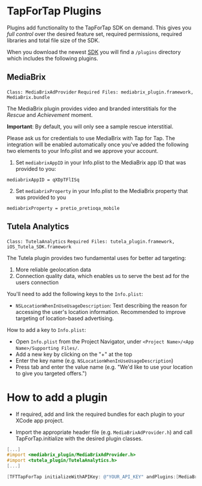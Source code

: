 # TapForTap Plugins
Plugins add functionality to the TapForTap SDK on demand.
This gives you *full control* over the desired feature set, required permissions, required libraries and total file size of the SDK.

When you download the newest [SDK](https://github.com/tapfortap/iOS/archive/master.zip) you will find a `/plugins` directory which includes the following plugins.

## MediaBrix
`Class: MediaBrixAdProvider` `Required Files: mediabrix_plugin.framework, MediaBrix.bundle`

The MediaBrix plugin provides video and branded interstitials for the *Rescue* and *Achievement* moment.

**Important**: By default, you will only see a sample rescue interstitial.

Please ask us for credentials to use MediaBrix with Tap for Tap. The integration will be enabled automatically once you've added the following two elements to your Info.plist and we approve your account.

1. Set `mediabrixAppID` in your Info.plist to the MediaBrix app ID that was provided to you:

```
mediabrixAppID = qXDpTFlISq
```

2. Set `mediabrixProperty` in your Info.plist to the MediaBrix property that was provided to you

```
mediabrixProperty = pretio_pretioqa_mobile
```


## Tutela Analytics
`Class: TutelaAnalytics` `Required Files: tutela_plugin.framework, iOS_Tutela_SDK.framework`

The Tutela plugin provides two fundamental uses for better ad targeting:
1. More reliable geolocation data
2. Connection quality data, which enables us to serve the best ad for the users connection

You'll need to add the following keys to the `Info.plist`:

- `NSLocationWhenInUseUsageDescription`: Text describing the reason for accessing the user's location information. Recommended to improve targeting of location-based advertising.

How to add a key to `Info.plist`:

- Open `Info.plist` from the Project Navigator, under `<Project Name>/<App Name>/Supporting Files/`.
- Add a new key by clicking on the "+" at the top
- Enter the key name (e.g. `NSLocationWhenInUseUsageDescription`)
- Press tab and enter the value name (e.g. "We'd like to use your location to give you targeted offers.")

<!---
## Kiip
`Class: KiipAdProvider`
--->

# How to add a plugin

- If required, add and link the required bundles for each plugin to your XCode app project.

- Import the appropriate header file (e.g. `MediaBrixAdProvider.h`) and call TapForTap.initialize with the desired plugin classes.

```objective-c
[...]
#import <mediabrix_plugin/MediaBrixAdProvider.h>
#import <tutela_plugin/TutelaAnalytics.h>
[...]

[TFTTapForTap initializeWithAPIKey: @"YOUR_API_KEY" andPlugins:[MediaBrixAdProvider class], [TutelaAnalytics class], nil];

```
<!---
# How to build your own plugin
[TBD]
--->
